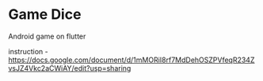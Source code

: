 # Game Dice
Android game on flutter

instruction - https://docs.google.com/document/d/1mMORiI8rf7MdDehOSZPVfeqR234ZvsJZ4Vkc2aCWiAY/edit?usp=sharing
